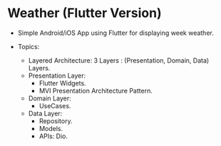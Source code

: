 # Weather (Flutter Version)

- Simple Android/iOS App using Flutter for displaying week weather.

- Topics:
  * Layered Architecture: 3 Layers : (Presentation, Domain, Data) Layers.
  * Presentation Layer:
    * Flutter Widgets.
    * MVI Presentation Architecture Pattern.
  * Domain Layer:
    * UseCases.
  * Data Layer:
    * Repository.
    * Models.
    * APIs: Dio.
